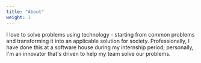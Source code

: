 ```yaml
---
title: "About"
weight: 1
---
```


I love to solve problems using technology - starting from common problems and transforming it into an applicable solution for society. Professionally, I have done this at a software house during my internship period; personally, I'm an innovator that's driven to help my team solve our problems.
